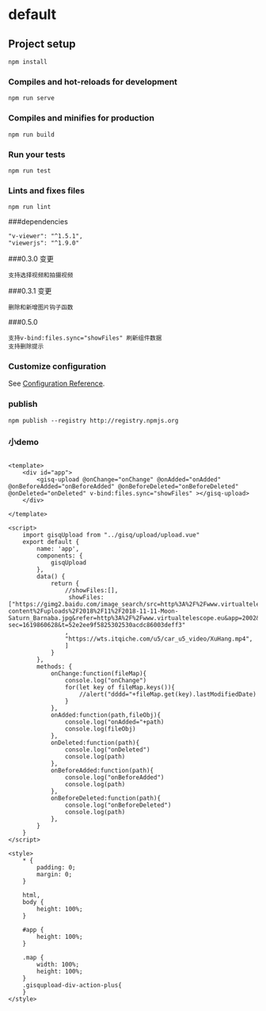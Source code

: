 # default

## Project setup
```
npm install
```

### Compiles and hot-reloads for development
```
npm run serve
```

### Compiles and minifies for production
```
npm run build
```

### Run your tests
```
npm run test
```

### Lints and fixes files
```
npm run lint
```
###dependencies
```
"v-viewer": "^1.5.1",
"viewerjs": "^1.9.0"
```
###0.3.0 变更
```
支持选择视频和拍摄视频
```
###0.3.1 变更
```
删除和新增图片钩子函数
```
###0.5.0
```
支持v-bind:files.sync="showFiles" 刷新组件数据
支持删除提示

```
### Customize configuration
See [Configuration Reference](https://cli.vuejs.org/config/).

### publish
```
npm publish --registry http://registry.npmjs.org

````
### 小demo
```

<template>
	<div id="app">
		<gisq-upload @onChange="onChange" @onAdded="onAdded" @onBeforeAdded="onBeforeAdded" @onBeforeDeleted="onBeforeDeleted" @onDeleted="onDeleted" v-bind:files.sync="showFiles" ></gisq-upload>
	</div>

</template>

<script>
	import gisqUpload from "../gisq/upload/upload.vue"
	export default {
		name: 'app',
		components: {
			gisqUpload
		},
		data() {
			return {
				//showFiles:[],
				 showFiles:["https://gimg2.baidu.com/image_search/src=http%3A%2F%2Fwww.virtualtelescope.eu%2Fwordpress%2Fwp-content%2Fuploads%2F2018%2F11%2F2018-11-11-Moon-Saturn_Barnaba.jpg&refer=http%3A%2F%2Fwww.virtualtelescope.eu&app=2002&size=f9999,10000&q=a80&n=0&g=0n&fmt=jpeg?sec=1619860628&t=52e2ee9f5825302530acdc86003deff3"
				,
				"https://wts.itqiche.com/u5/car_u5_video/XuHang.mp4",
				] 
			}
		},
		methods: {
			onChange:function(fileMap){
				console.log("onChange")
				for(let key of fileMap.keys()){
					//alert("dddd="+fileMap.get(key).lastModifiedDate)
				}
			},
			onAdded:function(path,fileObj){
				console.log("onAdded="+path)
				console.log(fileObj)
			},
			onDeleted:function(path){
				console.log("onDeleted")
				console.log(path)
			},
			onBeforeAdded:function(path){
				console.log("onBeforeAdded")
				console.log(path)
			},
			onBeforeDeleted:function(path){
				console.log("onBeforeDeleted")
				console.log(path)
			},
		}
	}
</script>

<style>
	* {
		padding: 0;
		margin: 0;
	}

	html,
	body {
		height: 100%;
	}

	#app {
		height: 100%;
	}

	.map {
		width: 100%;
		height: 100%;
	}
	.gisqupload-div-action-plus{
	}
</style>



```